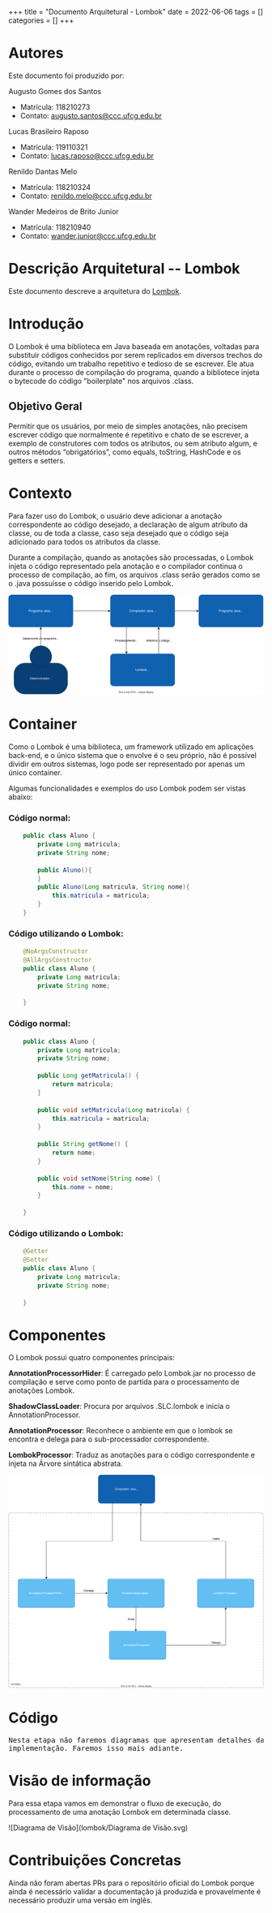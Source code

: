 +++
title = "Documento Arquitetural - Lombok"
date = 2022-06-06
tags = []
categories = []
+++

# Autores

Este documento foi produzido por:

Augusto Gomes dos Santos

- Matrícula: 118210273
- Contato: augusto.santos@ccc.ufcg.edu.br

Lucas Brasileiro Raposo

- Matrícula: 119110321
- Contato: lucas.raposo@ccc.ufcg.edu.br

Renildo Dantas Melo

- Matrícula: 118210324
- Contato: renildo.melo@ccc.ufcg.edu.br

Wander Medeiros de Brito Junior

- Matrícula: 118210940
- Contato: wander.junior@ccc.ufcg.edu.br


# Descrição Arquitetural -- Lombok

Este documento descreve a arquitetura do [Lombok](https://github.com/projectlombok/lombok).

# Introdução

O Lombok é uma biblioteca em Java baseada em anotações, voltadas para substituir códigos conhecidos por serem replicados em diversos trechos do código, evitando um trabalho repetitivo e tedioso de se escrever.
Ele atua durante o processo de compilação do programa, quando a bibliotece injeta o bytecode do código "boilerplate" nos arquivos .class.

## Objetivo Geral

Permitir que os usuários, por meio de simples anotações, não precisem escrever código que normalmente é repetitivo e chato de se escrever, a exemplo de construtores com todos os atributos, ou sem atributo algum, e outros métodos “obrigatórios”, como equals, toString, HashCode e os getters e setters.

# Contexto

Para fazer uso do Lombok, o usuário deve adicionar a anotação correspondente ao código desejado, a declaração de algum atributo da classe, ou de toda a classe, caso seja desejado que o código seja adicionado para todos os atributos da classe.

Durante a compilação, quando as anotações são processadas, o Lombok injeta o código representado pela anotação e o compilador continua o processo de compilação, ao fim, os arquivos .class serão gerados como se o .java possuísse o código inserido pelo Lombok. 

![Diagrama de Contexto](lombok/diagrama-de-contexto.svg)


# Container

Como o Lombok é uma biblioteca, um framework utilizado em aplicações back-end, e o único sistema que o envolve é o seu próprio, não é possível dividir em outros sistemas, logo pode ser representado por apenas um único container.

Algumas funcionalidades e exemplos do uso Lombok podem ser vistas abaixo:


### Código normal:
```java
    public class Aluno {
        private Long matricula;
        private String nome;

        public Aluno(){
        }
        public Aluno(Long matricula, String nome){
            this.matricula = matricula;
        }
    }
```

### Código utilizando o Lombok:
```java
    @NoArgsConstructor
    @AllArgsConstructor
    public class Aluno {
        private Long matricula;
        private String nome;

    }
```

### Código normal:
```java
    public class Aluno {
        private Long matricula;
        private String nome;
                      
        public Long getMatricula() {
            return matricula;
        }

        public void setMatricula(Long matricula) {
            this.matricula = matricula;
        }

        public String getNome() {
            return nome;
        }

        public void setNome(String nome) {
            this.nome = nome;
        }
            
    }
```

### Código utilizando o Lombok:
```java
    @Getter
    @Setter
    public class Aluno {
        private Long matricula;
        private String nome;

    }
```

# Componentes

O Lombok possui quatro componentes principais:

**AnnotationProcessorHider**: É carregado pelo Lombok.jar no processo de compilação e serve como ponto de partida para o processamento de anotações Lombok.

**ShadowClassLoader**: Procura por arquivos .SLC.lombok e inicia o AnnotationProcessor.

**AnnotationProcessor**: Reconhece o ambiente em que o lombok se encontra e delega para o sub-processador correspondente.

**LombokProcessor**: Traduz as anotações para o código correspondente e injeta na Árvore sintática abstrata.

![Diagrama de Componentes](lombok/diagrama-de-componentes.svg)

# Código

<pre>
Nesta etapa não faremos diagramas que apresentam detalhes da
implementação. Faremos isso mais adiante.
</pre>

#  Visão de informação

Para essa etapa vamos em demonstrar o fluxo de execução, do processamento de uma anotação Lombok em determinada classe.

![Diagrama de Visão](lombok/Diagrama de Visão.svg)

# Contribuições Concretas

Ainda não foram abertas PRs para o repositório oficial do Lombok porque ainda é necessário validar a documentação já produzida e provavelmente é necessário produzir uma versão em inglês.
